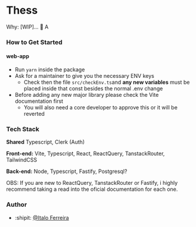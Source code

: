 # Thess

Why: [WIP]... 🚧 A

### How to Get Started

#### web-app

- Run `yarn` inside the package
- Ask for a maintainer to give you the necessary ENV keys
  - Check then the file `src/checkEnv.ts`and **any new variables** must be placed inside that const besides the normal .env change
- Before adding any new major library please check the Vite documentation first
  - You will also need a core developer to approve this or it will be reverted

### Tech Stack

**Shared** Typescript, Clerk (Auth)

**Front-end:** Vite, Typescript, React, ReactQuery, TanstackRouter, TailwindCSS

**Back-end:** Node, Typescript, Fastify, Postgresql?

OBS: If you are new to ReactQuery, TanstackRouter or Fastify, i highly recommend taking a read into the oficial documentation for each one.

### Author

- :shipit: [@Italo Ferreira](https://www.github.com/italofd)
